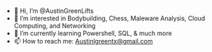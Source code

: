 - 👋 Hi, I’m @AustinGreenLifts
- 👀 I’m interested in Bodybuilding, Chess, Maleware Analysis, Cloud Computing, and Networking
- 🌱 I’m currently learning Powershell, SQL, & much more
- 📫 How to reach me: Austinlgreentx@gmail.com
